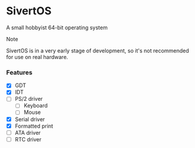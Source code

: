 # SivertOS
A small hobbyist 64-bit operating system

> [!NOTE]
> SivertOS is in a very early stage of development, so it's not recommended for use on real hardware.

### Features
- [X] GDT
- [X] IDT
- [ ] PS/2 driver
    - [ ] Keyboard
    - [ ] Mouse
- [X] Serial driver
- [X] Formatted print
- [ ] ATA driver
- [ ] RTC driver
